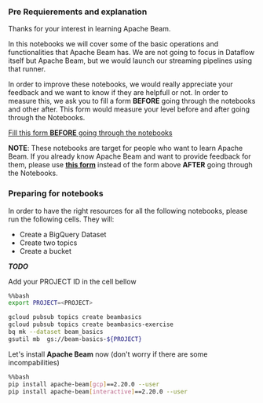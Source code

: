 ### Pre Requierements and explanation

Thanks for your interest in learning Apache Beam.

In this notebooks we will cover some of the basic operations and functionalities that Apache Beam has. We are not going to focus in Dataflow itself but Apache Beam, but we would launch our streaming pipelines using that runner.

In order to improve these notebooks, we would really appreciate your feedback and we want to know if they are helpfull or not. In order to measure this, we ask you to fill a form **BEFORE** going through the notebooks and other after. This form would measure your level before and after going through the Notebooks.

[Fill this form **BEFORE** going through the notebooks](https://docs.google.com/forms/d/e/1FAIpQLSeHVo41w5hXjHFe9WDsU8NeAzXzN8UaV07TFNdMs8zQdZO8jw/viewform?usp=sf_link)

**NOTE**: These notebooks are target for people who want to learn Apache Beam. If you already know Apache Beam and want to provide feedback for them, please use [**this form**](https://docs.google.com/forms/d/e/1FAIpQLSf7wHrVrs-BU3LqW-P9iAiWhCEw8emh1Dp7LpR13LHI7FBCug/viewform?usp=sf_link) instead of the form above **AFTER** going through the Notebooks.

### Preparing for notebooks

In order to have the right resources for all the following notebooks, please run the following cells. They will:

- Create a BigQuery Dataset
- Create two topics
- Create a bucket

***TODO***

Add your PROJECT ID in the cell bellow


```bash
%%bash
export PROJECT=<PROJECT>

gcloud pubsub topics create beambasics
gcloud pubsub topics create beambasics-exercise
bq mk --dataset beam_basics
gsutil mb  gs://beam-basics-${PROJECT}

```

Let's install **Apache Beam** now (don't worry if there are some incompabilities)


```bash
%%bash
pip install apache-beam[gcp]==2.20.0 --user
pip install apache-beam[interactive]==2.20.0 --user

```


```python

```
